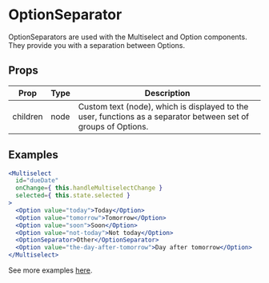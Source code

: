 # OptionSeparator

OptionSeparators are used with the Multiselect and Option components. They provide you with a separation between Options.

## Props

| Prop | Type | Description |
| ---- | ---- | ----------- |
| children | node | Custom text (node), which is displayed to the user, functions as a separator between set of groups of Options. |


## Examples

```jsx
<Multiselect
  id="dueDate"
  onChange={ this.handleMultiselectChange }
  selected={ this.state.selected }
>
  <Option value="today">Today</Option>
  <Option value="tomorrow">Tomorrow</Option>
  <Option value="soon">Soon</Option>
  <Option value="not-today">Not today</Option>
  <OptionSeparator>Other</OptionSeparator>
  <Option value="the-day-after-tomorrow">Day after tomorrow</Option>
</Multiselect>
```

See more examples [here](/src/pages/select.js).
